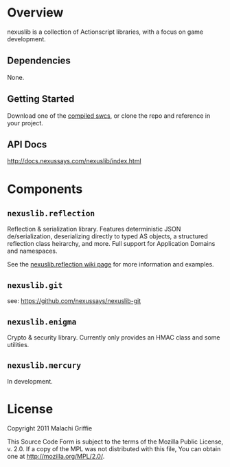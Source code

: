 # Overview

nexuslib is a collection of Actionscript libraries, with a focus on game development.

## Dependencies

None.

## Getting Started

Download one of the [compiled swcs](https://github.com/nexussays/nexuslib/downloads), or clone the repo and reference in your project.

## API Docs

http://docs.nexussays.com/nexuslib/index.html

# Components

## `nexuslib.reflection`

Reflection & serialization library. Features deterministic JSON de/serialization, deserializing directly to typed AS objects, a structured reflection class heirarchy, and more. Full support for Application Domains and namespaces.

See the [nexuslib.reflection wiki page](https://github.com/nexussays/nexuslib/wiki/nexuslib.reflection) for more information and examples.

## `nexuslib.git`

see: https://github.com/nexussays/nexuslib-git

## `nexuslib.enigma`

Crypto & security library. Currently only provides an HMAC class and some utilities.

## `nexuslib.mercury`

In development.

# License

Copyright 2011 Malachi Griffie

This Source Code Form is subject to the terms of the Mozilla Public License, v. 2.0. If a copy of the MPL was not distributed with this file, You can obtain one at http://mozilla.org/MPL/2.0/.